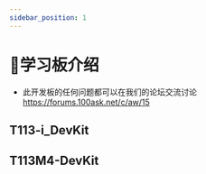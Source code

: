 ```yaml
---
sidebar_position: 1
---
```

# 📣学习板介绍

* 此开发板的任何问题都可以在我们的论坛交流讨论 https://forums.100ask.net/c/aw/15 


## T113-i_DevKit


## T113M4-DevKit
